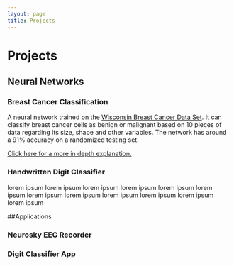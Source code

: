 ```yaml
---
layout: page
title: Projects
---
```

# Projects
## Neural Networks
### Breast Cancer Classification
A neural network trained on the [Wisconsin Breast Cancer Data Set](https://archive.ics.uci.edu/ml/datasets/breast+cancer+wisconsin+(original)). It can classify breast cancer cells as benign or malignant based on 10 pieces of data regarding its size, shape and other variables. The network has around a 91% accuracy on a randomized testing set.


[Click here for a more in depth explanation.](/2017/06/15/bcDiagnosis/)
### Handwritten Digit Classifier
lorem ipsum lorem ipsum lorem ipsum lorem ipsum lorem ipsum lorem ipsum
lorem ipsum lorem ipsum lorem ipsum lorem ipsum lorem ipsum lorem ipsum

##Applications
### Neurosky EEG Recorder
### Digit Classifier App
